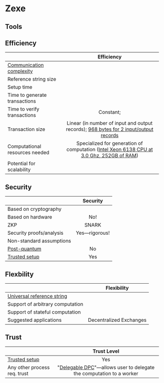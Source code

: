 # Zexe


## Tools

## Efficiency
|                           |           Efficiency         |
| ------------------------- | :--------------------------: |
| [Communication complexity](https://en.wikipedia.org/wiki/Communication_complexity)  |                              |
| Reference string size     |                            |
| Setup time                |                              |
| Time to generate transactions |                             |
| Time to verify transactions   |   Constant;                          |
| Transaction size          |      Linear (in number of input and output records); [968 bytes for 2 input/output records](https://eprint.iacr.org/2018/962.pdf)                      |
| Computational resources needed |  Specialized for generation of computation ([Intel Xeon 6138 CPU at 3.0 Ghz, 252GB of RAM](https://eprint.iacr.org/2018/962.pdf))                          |
| Potential for scalability      |                         |

## Security

|                           | Security                  |
| ------------------------- | :--------------------------: |
| Based on cryptography                 |                          |
| Based on hardware                 |            No!                 |
| ZKP                       |         SNARK     |
| Security proofs/analysis                  |      Yes&mdash;rigorous!                     |
| Non-standard assumptions                 |                              |
| [Post-quantum](https://en.wikipedia.org/wiki/Post-quantum_cryptography)               |       No                    |
| [Trusted setup](https://zcoin.io/ufaqs/what-is-trusted-setup/)                |        Yes                  |

## Flexbility

|                           | Flexibility                 |
| ------------------------- | :--------------------------: |
| [Universal reference string](https://docs.zkproof.org/assets/docs/reference-v0.2.pdf)                 |                              |
| Support of arbitrary computation                |                            |
| Support of stateful computation                 |                        |
| Suggested applications                 |      Decentralized Exchanges                       |


## Trust

|                           | Trust Level                  |
| ------------------------- | :--------------------------: |
| [Trusted setup](https://zcoin.io/ufaqs/what-is-trusted-setup/)               |     Yes                   |
| Any other process req. trust               |      "[Delegable DPC](https://eprint.iacr.org/2018/962.pdf)"&mdash;allows user to delegate the computation to a worker                       |

